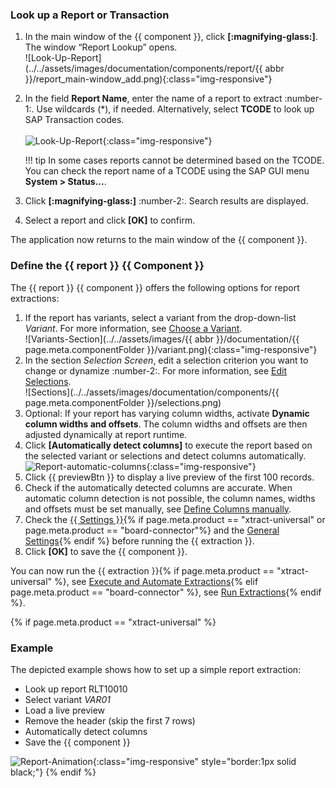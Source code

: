 

### Look up a Report or Transaction
1. In the main window of the {{ component }}, click **[:magnifying-glass:]**. The window “Report Lookup” opens.<br>
![Look-Up-Report](../../assets/images/documentation/components/report/{{ abbr }}/report_main-window_add.png){:class="img-responsive"}	
2. In the field **Report Name**, enter the name of a report to extract :number-1:. Use wildcards (*), if needed.
Alternatively, select **TCODE** to look up SAP Transaction codes. <br>	
![Look-Up-Report](../../assets/images/documentation/components/report/report_look-up.png){:class="img-responsive"}	

	!!! tip
		In some cases reports cannot be determined based on the TCODE. 
		You can check the report name of a TCODE using the SAP GUI menu **System > Status...**.
		
3. Click **[:magnifying-glass:]** :number-2:. Search results are displayed.
4. Select a report and click **[OK]** to confirm.

The application now returns to the main window of the {{ component }}.

### Define the {{ report }}  {{ Component }}

The {{ report }} {{ component }} offers the following options for report extractions:

1. If the report has variants, select a variant from the drop-down-list *Variant*. For more information, see [Choose a Variant](variants-and-selections.md/#choose-a-variant).<br>
![Variants-Section](../../assets/images/{{ abbr }}/documentation/{{ page.meta.componentFolder }}/variant.png){:class="img-responsive"}
2. In the section *Selection Screen*, edit a selection criterion you want to change or dynamize :number-2:. For more information, see [Edit Selections](variants-and-selections.md/#edit-selections).<br>
![Sections](../../assets/images/documentation/components/{{ page.meta.componentFolder }}/selections.png)
3. Optional: If your report has varying column widths, activate **Dynamic column widths and offsets**.
The column widths and offsets are then adjusted dynamically at report runtime. 
4. Click **[Automatically detect columns]** to execute the report based on the selected variant or selections and detect columns automatically.<br>
![Report-automatic-columns](../../assets/images/documentation/components/report/Report_new_automatic_columns.png){:class="img-responsive"}
5. Click {{ previewBtn }} to display a live preview of the first 100 records.
6. Check if the automatically detected columns are accurate. 
When automatic column detection is not possible, the column names, widths and offsets must be set manually, see [Define Columns manually](report-columns-define.md/#define-columns-manually).
7. Check the [{{ Settings }}](settings.md){% if page.meta.product == "xtract-universal" or page.meta.product == "board-connector"%} and the [General Settings](general-settings.md){% endif %} before running the {{ extraction }}.
8. Click **[OK]** to save the {{ component }}.

You can now run the {{ extraction }}{% if page.meta.product == "xtract-universal" %}, see [Execute and Automate Extractions](../execute-and-automate/index.md){% elif page.meta.product == "board-connector" %}, see [Run Extractions](../run-extractions.md){% endif %}.

{% if page.meta.product == "xtract-universal" %}

### Example
The depicted example shows how to set up a simple report extraction:

<div class="mdx-columns" markdown>

- Look up report RLT10010
- Select variant *VAR01*
- Load a live preview
- Remove the header (skip the first 7 rows)
- Automatically detect columns
- Save the {{ component }}

</div>

![Report-Animation](../../assets/images/xu/documentation/report/report.gif){:class="img-responsive" style="border:1px solid black;"}
{% endif %}
